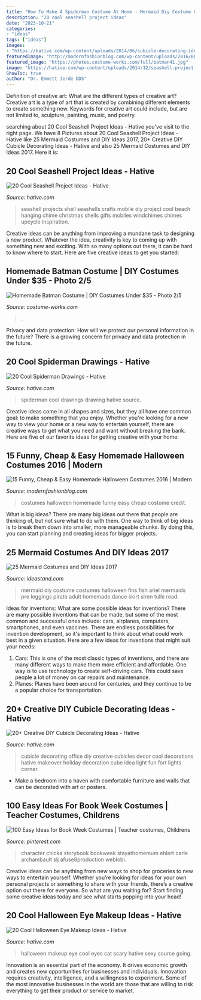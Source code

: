 ```yaml
---
title: "How To Make A Spiderman Costume At Home - Mermaid Diy Costume Costumes Halloween Fins Fish Ariel Mermaids Pre Leggings Pirate Adult Homemade Dance Skirt Siren Tulle Read"
description: "20 cool seashell project ideas"
date: "2023-10-21"
categories:
- "ideas"
tags: ["ideas"]
images:
- "https://hative.com/wp-content/uploads/2014/06/cubicle-decorating-ideas/9-cubicle-decorating-ideas.jpg"
featuredImage: "http://modernfashionblog.com/wp-content/uploads/2016/08/15-Funny-Cheap-Easy-Homemade-Halloween-Costumes-2016-3.jpg"
featured_image: "https://photos.costume-works.com/full/batman41.jpg"
image: "https://hative.com/wp-content/uploads/2014/12/seashell-project-ideas/3-seashell-chime.jpg"
ShowToc: true
author: "Dr. Emmett Jerde DDS"
---
```



Definition of creative art: What are the different types of creative art?
Creative art is a type of art that is created by combining different elements to create something new. Keywords for creative art could include, but are not limited to, sculpture, painting, music, and poetry.

	

		
searching about 20 Cool Seashell Project Ideas - Hative you've visit to the right page. We have 8 Pictures about 20 Cool Seashell Project Ideas - Hative like 25 Mermaid Costumes and DIY Ideas 2017, 20+ Creative DIY Cubicle Decorating Ideas - Hative and also 25 Mermaid Costumes and DIY Ideas 2017. Here it is:
		
    
## 20 Cool Seashell Project Ideas - Hative

<img loading=lazy src="https://hative.com/wp-content/uploads/2014/12/seashell-project-ideas/3-seashell-chime.jpg" onerror="this.onerror=null;this.src='https://tse2.mm.bing.net/th?id=OIP.6sveIlQV3ojnz8Rb677pAgHaLH&amp;pid=15.1';" alt="20 Cool Seashell Project Ideas - Hative">

_Source: hative.com_

>seashell projects shell seashells crafts mobile diy project cool beach hanging chime christmas shells gifts mobiles windchimes chimes upcycle inspiration. 

	

Creative ideas can be anything from improving a mundane task to designing a new product. Whatever the idea, creativity is key to coming up with something new and exciting. With so many options out there, it can be hard to know where to start. Here are five creative ideas to get you started:

    
## Homemade Batman Costume | DIY Costumes Under $35 - Photo 2/5

<img loading=lazy src="https://photos.costume-works.com/full/batman41.jpg" onerror="this.onerror=null;this.src='https://tse2.mm.bing.net/th?id=OIP.39iqMH5g91-pvK8KLl6XGQHaLJ&amp;pid=15.1';" alt="Homemade Batman Costume | DIY Costumes Under $35 - Photo 2/5">

_Source: costume-works.com_

>. 

	

Privacy and data protection: How will we protect our personal information in the future?
There is a growing concern for privacy and data protection in the future.

    
## 20 Cool Spiderman Drawings - Hative

<img loading=lazy src="https://hative.com/wp-content/uploads/2014/07/spiderman-drawings/17-spiderman-drawings.jpg" onerror="this.onerror=null;this.src='https://tse3.mm.bing.net/th?id=OIP.wT8lEDYUwIo76O1JckQtaAHaLL&amp;pid=15.1';" alt="20 Cool Spiderman Drawings - Hative">

_Source: hative.com_

>spiderman cool drawings drawing hative source. 

	

Creative ideas come in all shapes and sizes, but they all have one common goal: to make something that you enjoy. Whether you're looking for a new way to view your home or a new way to entertain yourself, there are creative ways to get what you need and want without breaking the bank. Here are five of our favorite ideas for getting creative with your home: 

    
## 15 Funny, Cheap &amp; Easy Homemade Halloween Costumes 2016 | Modern

<img loading=lazy src="http://modernfashionblog.com/wp-content/uploads/2016/08/15-Funny-Cheap-Easy-Homemade-Halloween-Costumes-2016-3.jpg" onerror="this.onerror=null;this.src='https://tse1.mm.bing.net/th?id=OIP.eFa1vYcaLxWVMZtfrq3OBgHaJ4&amp;pid=15.1';" alt="15 Funny, Cheap &amp; Easy Homemade Halloween Costumes 2016 | Modern">

_Source: modernfashionblog.com_

>costumes halloween homemade funny easy cheap costume credit. 

	

What is big ideas?
There are many big ideas out there that people are thinking of, but not sure what to do with them. One way to think of big ideas is to break them down into smaller, more manageable chunks. By doing this, you can start planning and creating ideas for bigger projects.

    
## 25 Mermaid Costumes And DIY Ideas 2017

<img loading=lazy src="http://ideastand.com/wp-content/uploads/2017/09/mermaid-costume-diy/13-mermaid-costume-diy-ideas-tutorials.jpg" onerror="this.onerror=null;this.src='https://tse2.mm.bing.net/th?id=OIP.gBM-xxMjWPYBX99MWDecWQHaLH&amp;pid=15.1';" alt="25 Mermaid Costumes and DIY Ideas 2017">

_Source: ideastand.com_

>mermaid diy costume costumes halloween fins fish ariel mermaids pre leggings pirate adult homemade dance skirt siren tulle read. 

	

Ideas for inventions: What are some possible ideas for inventions?
There are many possible inventions that can be made, but some of the most common and successful ones include: cars, airplanes, computers, smartphones, and even vaccines. There are endless possibilities for invention development, so it's important to think about what could work best in a given situation. Here are a few ideas for inventions that might suit your needs: 
1. Cars: This is one of the most classic types of inventions, and there are many different ways to make them more efficient and affordable. One way is to use technology to create self-driving cars. This could save people a lot of money on car repairs and maintenance. 
2. Planes: Planes have been around for centuries, and they continue to be a popular choice for transportation.

    
## 20+ Creative DIY Cubicle Decorating Ideas - Hative

<img loading=lazy src="https://hative.com/wp-content/uploads/2014/06/cubicle-decorating-ideas/9-cubicle-decorating-ideas.jpg" onerror="this.onerror=null;this.src='https://tse4.mm.bing.net/th?id=OIP.eQcSJ5CTJQ9oju5gVP9mcAHaJ4&amp;pid=15.1';" alt="20+ Creative DIY Cubicle Decorating Ideas - Hative">

_Source: hative.com_

>cubicle decorating office diy creative cubicles decor cool decorations hative makeover holiday decoration cube idea light fun fort lights corner. 

	

- Make a bedroom into a haven with comfortable furniture and walls that can be decorated with art or posters.

    
## 100 Easy Ideas For Book Week Costumes | Teacher Costumes, Childrens

<img loading=lazy src="https://i.pinimg.com/736x/37/16/60/371660cc74e09a6106074673cab531ad.jpg" onerror="this.onerror=null;this.src='https://tse2.mm.bing.net/th?id=OIP.oL9a6fNiXlQXGYnJ__GUMAHaNK&amp;pid=15.1';" alt="100 Easy Ideas for Book Week Costumes | Teacher costumes, Childrens">

_Source: pinterest.com_

>character chicka storybook bookweek stayathomemum ehlert carle archambault slj afuse8production weblobi. 

	

Creative ideas can be anything from new ways to shop for groceries to new ways to entertain yourself. Whether you’re looking for ideas for your own personal projects or something to share with your friends, there’s a creative option out there for everyone. So what are you waiting for? Start finding some creative ideas today and see what starts popping into your head!

    
## 20 Cool Halloween Eye Makeup Ideas - Hative

<img loading=lazy src="https://hative.com/wp-content/uploads/2014/10/halloween-eye-makeup/19-halloween-eye-makeup-ideas.jpg" onerror="this.onerror=null;this.src='https://tse4.mm.bing.net/th?id=OIP.Ces92ND_h8TcW-g0H3hHVgHaLF&amp;pid=15.1';" alt="20 Cool Halloween Eye Makeup Ideas - Hative">

_Source: hative.com_

>halloween makeup eye cool eyes cat scary hative sexy source going. 

	

Innovation is an essential part of the economy. It drives economic growth and creates new opportunities for businesses and individuals. Innovation requires creativity, intelligence, and a willingness to experiment. Some of the most innovative businesses in the world are those that are willing to risk everything to get their product or service to market.

